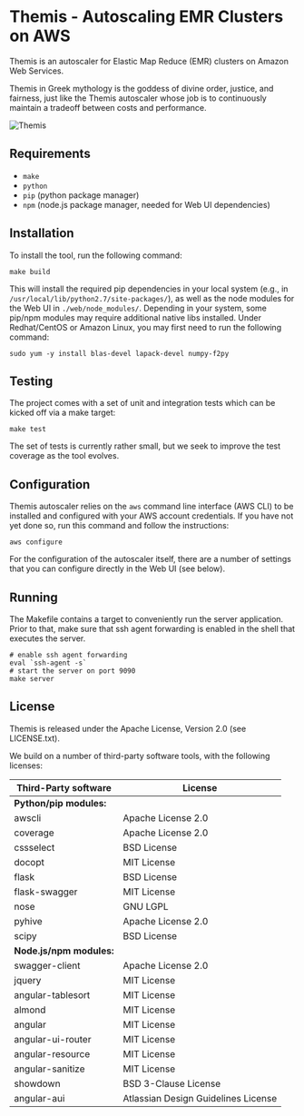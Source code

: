 # Themis - Autoscaling EMR Clusters on AWS

Themis is an autoscaler for Elastic Map Reduce (EMR) clusters on Amazon Web Services.

Themis in Greek mythology is the goddess of divine order, justice, and fairness, just like
the Themis autoscaler whose job is to continuously maintain a tradeoff between costs and
performance.

![Themis](https://upload.wikimedia.org/wikipedia/commons/thumb/3/3b/Justitia%2C_Jost_Amman.png/200px-Justitia%2C_Jost_Amman.png)


## Requirements

* `make`
* `python`
* `pip` (python package manager)
* `npm` (node.js package manager, needed for Web UI dependencies)

## Installation

To install the tool, run the following command:

```
make build
```

This will install the required pip dependencies in your local system (e.g., in 
`/usr/local/lib/python2.7/site-packages/`), as well as the node modules for the
Web UI in `./web/node_modules/`. Depending in your system, some pip/npm modules may require
additional native libs installed. Under Redhat/CentOS or Amazon Linux, you may first need to
run the following command:

```
sudo yum -y install blas-devel lapack-devel numpy-f2py
```

## Testing

The project comes with a set of unit and integration tests which can be kicked off via a make
target:

```
make test
```

The set of tests is currently rather small, but we seek to improve the test coverage as the
tool evolves.

## Configuration

Themis autoscaler relies on the `aws` command line interface (AWS CLI) to be installed and
configured with your AWS account credentials. If you have not yet done so, run this command and
follow the instructions:

```
aws configure
```

For the configuration of the autoscaler itself, there are a number of settings that you can
configure directly in the Web UI (see below).

## Running

The Makefile contains a target to conveniently run the server application. Prior to that, make
sure that ssh agent forwarding is enabled in the shell that executes the server.

```
# enable ssh agent forwarding
eval `ssh-agent -s`
# start the server on port 9090
make server
```

## License

Themis is released under the Apache License, Version 2.0 (see LICENSE.txt).

We build on a number of third-party software tools, with the following licenses:

Third-Party software		| 	License
----------------------------|-----------------------
**Python/pip modules:**		|
awscli						|	Apache License 2.0
coverage 					|	Apache License 2.0
cssselect	  				|	BSD License
docopt						|	MIT License
flask						|	BSD License
flask-swagger				|	MIT License
nose						|	GNU LGPL
pyhive						|	Apache License 2.0
scipy						|	BSD License
**Node.js/npm modules:**	|
swagger-client				|	Apache License 2.0
jquery						|	MIT License
angular-tablesort			|	MIT License
almond						|	MIT License
angular						|	MIT License
angular-ui-router			|	MIT License
angular-resource			|	MIT License
angular-sanitize			|	MIT License
showdown					|	BSD 3-Clause License
angular-aui					|	Atlassian Design Guidelines License
